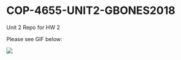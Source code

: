 # COP-4655-UNIT2-GBONES2018
Unit 2 Repo for HW 2

Please see GIF below:

![]([https://github.com/G-Bones/COP-4655-UNIT2-GBONES2018/blob/f95c59aa48ff52f357386c8e11cba7e4a47a9ebe/HW%202%20Gif.gif](https://github.com/G-Bones/COP-4655-UNIT2-GBONES2018/blob/8f4551db28173044d12078d98c8d6a375a749357/Unit%203%20Gif.gif)https://github.com/G-Bones/COP-4655-UNIT2-GBONES2018/blob/8f4551db28173044d12078d98c8d6a375a749357/Unit%203%20Gif.gif)
